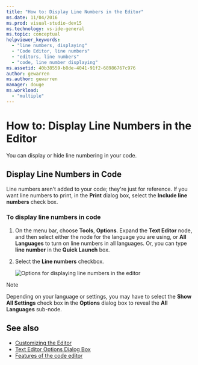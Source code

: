 ```yaml
---
title: "How to: Display Line Numbers in the Editor"
ms.date: 11/04/2016
ms.prod: visual-studio-dev15
ms.technology: vs-ide-general
ms.topic: conceptual
helpviewer_keywords:
  - "line numbers, displaying"
  - "Code Editor, line numbers"
  - "editors, line numbers"
  - "code, line number displaying"
ms.assetid: 40b38559-b8de-4041-91f2-68986767c976
author: gewarren
ms.author: gewarren
manager: douge
ms.workload:
  - "multiple"
---
```

# How to: Display Line Numbers in the Editor

You can display or hide line numbering in your code.

## Display Line Numbers in Code

Line numbers aren't added to your code; they're just for reference. If you want line numbers to print, in the **Print** dialog box, select the **Include line numbers** check box.

### To display line numbers in code

1.  On the menu bar, choose **Tools**, **Options**. Expand the **Text Editor** node, and then select either the node for the language you are using, or **All Languages** to turn on line numbers in all languages. Or, you can type **line number** in the **Quick Launch** box.

2.  Select the **Line numbers** checkbox.

    ![Options for displaying line numbers in the editor](../../ide/reference/media/vs_displaylinenumbers.png)

> [!NOTE]
> Depending on your language or settings, you may have to select the **Show All Settings** check box in the **Options** dialog box to reveal the **All Languages** sub-node.

## See also

- [Customizing the Editor](../../ide/customizing-the-editor.md)
- [Text Editor Options Dialog Box](../../ide/reference/text-editor-options-dialog-box.md)
- [Features of the code editor](../../ide/writing-code-in-the-code-and-text-editor.md)